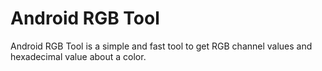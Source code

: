 Android RGB Tool
================

Android RGB Tool is a simple and fast tool to get RGB channel values and hexadecimal value about a color.
